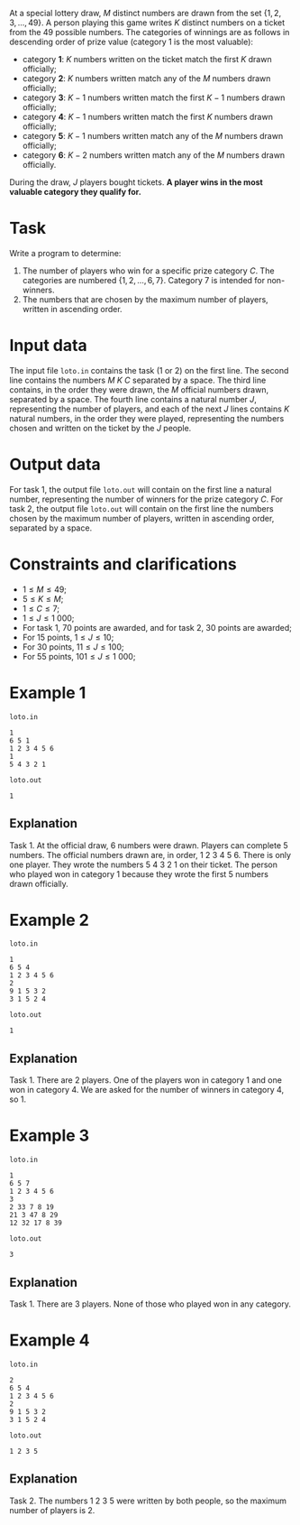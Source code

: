﻿At a special lottery draw, $M$ distinct numbers are drawn from the set $\{1, 2, 3, ..., 49\}$. A person playing this game writes $K$ distinct numbers on a ticket from the 49 possible numbers. The categories of winnings are as follows in descending order of prize value (category 1 is the most valuable):
* category **1**: $K$ numbers written on the ticket match the first $K$ drawn officially;
* category **2**: $K$ numbers written match any of the $M$ numbers drawn officially;
* category **3**: $K-1$ numbers written match the first $K-1$ numbers drawn officially;
* category **4**: $K-1$ numbers written match the first $K$ numbers drawn officially;
* category **5**: $K-1$ numbers written match any of the $M$ numbers drawn officially;
* category **6**: $K-2$ numbers written match any of the $M$ numbers drawn officially.

During the draw, $J$ players bought tickets. **A player wins in the most valuable category they qualify for.**

# Task

Write a program to determine:
1. The number of players who win for a specific prize category $C$. The categories are numbered $\{1, 2, \ldots, 6, 7\}$. Category 7 is intended for non-winners.
2. The numbers that are chosen by the maximum number of players, written in ascending order.

# Input data

The input file `loto.in` contains the task (1 or 2) on the first line. The second line contains the numbers $M \ K \ C$ separated by a space. The third line contains, in the order they were drawn, the $M$ official numbers drawn, separated by a space. The fourth line contains a natural number $J$, representing the number of players, and each of the next $J$ lines contains $K$ natural numbers, in the order they were played, representing the numbers chosen and written on the ticket by the $J$ people.

# Output data

For task $1$, the output file `loto.out` will contain on the first line a natural number, representing the number of winners for the prize category $C$.
For task $2$, the output file `loto.out` will contain on the first line the numbers chosen by the maximum number of players, written in ascending order, separated by a space.

# Constraints and clarifications
* $1 \leq M \leq 49$;
* $5 \leq K \leq M$;
* $1 \leq C \leq 7$;
* $1 \leq J \leq 1\ 000$;
* For task $1$, 70 points are awarded, and for task $2$, 30 points are awarded;
* For 15 points, $1 \leq J \leq 10$;
* For 30 points, $11 \leq J \leq 100$;
* For 55 points, $101 \leq J \leq 1\ 000$;

# Example 1

`loto.in`
```
1
6 5 1
1 2 3 4 5 6
1
5 4 3 2 1
```

`loto.out`
```
1
```

## Explanation

Task $1$. At the official draw, $6$ numbers were drawn. Players can complete $5$ numbers. The official numbers drawn are, in order, $1 \ 2 \ 3 \ 4 \ 5 \ 6$. There is only one player. They wrote the numbers $5 \ 4 \ 3 \ 2 \ 1$ on their ticket. The person who played won in category $1$ because they wrote the first $5$ numbers drawn officially.

# Example 2

`loto.in`
```
1
6 5 4
1 2 3 4 5 6
2
9 1 5 3 2
3 1 5 2 4
```

`loto.out`
```
1
```

## Explanation

Task $1$. There are $2$ players. One of the players won in category $1$ and one won in category $4$. We are asked for the number of winners in category $4$, so $1$.

# Example 3

`loto.in`
```
1
6 5 7
1 2 3 4 5 6
3
2 33 7 8 19
21 3 47 8 29
12 32 17 8 39
```

`loto.out`
```
3
```

## Explanation

Task $1$. There are $3$ players. None of those who played won in any category.

# Example 4

`loto.in`
```
2
6 5 4
1 2 3 4 5 6
2
9 1 5 3 2
3 1 5 2 4
```

`loto.out`
```
1 2 3 5
```

## Explanation

Task $2$. The numbers $1 \ 2 \ 3 \ 5$ were written by both people, so the maximum number of players is $2$.